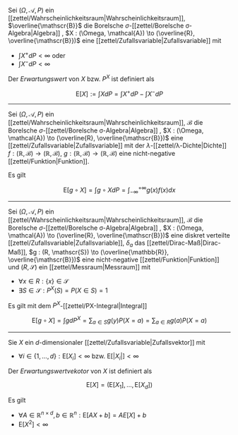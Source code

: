 Sei $(\Omega, \mathcal{A}, P)$ ein [[zettel/Wahrscheinlichkeitsraum|Wahrscheinlichkeitsraum]], $\overline{\mathscr{B}}$ die Borelsche $\sigma$-[[zettel/Borelsche σ-Algebra|Algebra]] , $X : (\Omega, \mathcal{A}) \to (\overline{R}, \overline{\mathscr{B}})$ eine [[zettel/Zufallsvariable|Zufallsvariable]] mit
- $\int X^+ dP \lt \infty$ oder
- $\int X^- dP \lt \infty$

Der *Erwartungswert* von $X$ bzw. $P^X$ ist definiert als

$$
	\text{E}[X] := \int X dP = \int X^+ dP - \int X^- dP
$$

---

Sei $(\Omega, \mathcal{A}, P)$ ein [[zettel/Wahrscheinlichkeitsraum|Wahrscheinlichkeitsraum]], $\mathscr{B}$ die Borelsche $\sigma$-[[zettel/Borelsche σ-Algebra|Algebra]] , $X : (\Omega, \mathcal{A}) \to (\overline{R}, \overline{\mathscr{B}})$ eine [[zettel/Zufallsvariable|Zufallsvariable]] mit der $\lambda$-[[zettel/λ-Dichte|Dichte]] $f : (\mathbb{R}, \mathscr{B}) \to (\mathbb{R}, \mathscr{B})$, $g : (\mathbb{R}, \mathscr{B}) \to (\mathbb{R}, \mathscr{B})$ eine nicht-negative [[zettel/Funktion|Funktion]].

Es gilt

$$
	\text{E}[g \circ X] = \int g \circ X dP = \int_{-\infty}^{+\infty} g(x)f(x) dx
$$

---

Sei $(\Omega, \mathcal{A}, P)$ ein [[zettel/Wahrscheinlichkeitsraum|Wahrscheinlichkeitsraum]], $\mathscr{B}$ die Borelsche $\sigma$-[[zettel/Borelsche σ-Algebra|Algebra]] , $X : (\Omega, \mathcal{A}) \to (\overline{R}, \overline{\mathscr{B}})$ eine diskret verteilte [[zettel/Zufallsvariable|Zufallsvariable]], $\delta_a$ das [[zettel/Dirac-Maß|Dirac-Maß]], $g : (R, \mathscr{S}) \to (\overline{\mathbb{R}}, \overline{\mathscr{B}})$ eine nicht-negative [[zettel/Funktion|Funktion]] und $(R, \mathscr{S})$ ein [[zettel/Messraum|Messraum]] mit
- $\forall x \in R : \{ x \} \in \mathscr{S}$
- $\exists S \in \mathscr{S} : P^X(S) = P(X \in S) = 1$

Es gilt mit dem $P^X$-[[zettel/PX-Integral|Integral]]

$$
	\text{E}[g \circ X] = \int g dP^X = \sum_{a \in S} g(y)P(X = a) = \sum_{a \in R} g(a) P(X = a)
$$

---

Sie $X$ ein $d$-dimensionaler [[zettel/Zufallsvariable|Zufallsvektor]] mit
- $\forall i \in \{ 1, \dots, d \} : \text{E}[X_i] \lt \infty$ bzw. $\text{E}[|X_i|] \lt \infty$

Der *Erwartungswertvekotor* von $X$ ist definiert als

$$
	\text{E}[X] = (\text{E}[X_1], \dots, \text{E}[X_d])
$$

Es gilt
- $\forall A \in \mathbb{R}^{n \times d}, b \in \mathbb{R}^n : \text{E}[AX + b] = AE[X] + b$
- $\text{E}[X^2] \lt \infty$